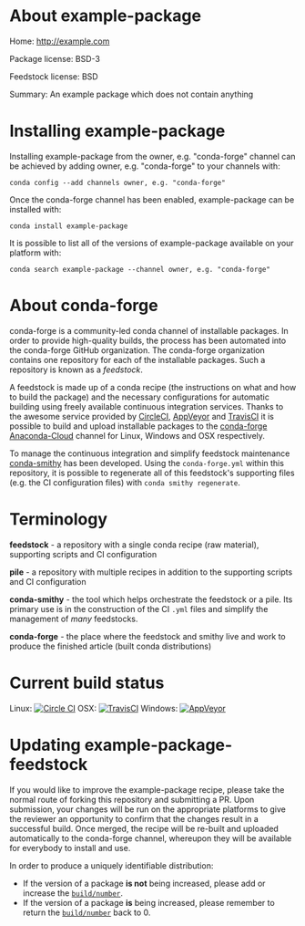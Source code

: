 About example-package
=====================

Home: http://example.com

Package license: BSD-3

Feedstock license: BSD

Summary: An example package which does not contain anything



Installing example-package
==========================

Installing example-package from the owner, e.g. "conda-forge" channel can be achieved by adding owner, e.g. "conda-forge" to your channels with:

```
conda config --add channels owner, e.g. "conda-forge"
```

Once the conda-forge channel has been enabled, example-package can be installed with:

```
conda install example-package
```

It is possible to list all of the versions of example-package available on your platform with:

```
conda search example-package --channel owner, e.g. "conda-forge"
```


About conda-forge
=================

conda-forge is a community-led conda channel of installable packages.
In order to provide high-quality builds, the process has been automated into the
conda-forge GitHub organization. The conda-forge organization contains one repository 
for each of the installable packages. Such a repository is known as a *feedstock*.

A feedstock is made up of a conda recipe (the instructions on what and how to build
the package) and the necessary configurations for automatic building using freely
available continuous integration services. Thanks to the awesome service provided by
[CircleCI](https://circleci.com/), [AppVeyor](http://www.appveyor.com/)
and [TravisCI](https://travis-ci.org/) it is possible to build and upload installable
packages to the [conda-forge](https://anaconda.org/conda-forge)
[Anaconda-Cloud](http://docs.anaconda.org/) channel for Linux, Windows and OSX respectively.

To manage the continuous integration and simplify feedstock maintenance
[conda-smithy](http://github.com/conda-forge/conda-smithy) has been developed.
Using the ``conda-forge.yml`` within this repository, it is possible to regenerate all of
this feedstock's supporting files (e.g. the CI configuration files) with ``conda smithy regenerate``.



Terminology
===========

**feedstock** - a repository with a single conda recipe (raw material), supporting scripts and
                CI configuration

**pile** - a repository with multiple recipes in addition to the supporting scripts and CI
           configuration

**conda-smithy** - the tool which helps orchestrate the feedstock or a pile.
                   Its primary use is in the construction of the CI ``.yml`` files
                   and simplify the management of *many* feedstocks.

**conda-forge** - the place where the feedstock and smithy live and work to
                  produce the finished article (built conda distributions)

Current build status
====================
Linux: [![Circle CI](https://circleci.com/gh/conda-forge/example-package-feedstock.svg?style=svg)](https://circleci.com/gh/conda-forge/example-package-feedstock)
OSX: [![TravisCI](https://travis-ci.org/conda-forge/example-package-feedstock.svg?branch=master)](https://travis-ci.org/conda-forge/example-package-feedstock) 
Windows: [![AppVeyor](https://ci.appveyor.com/api/projects/status/github/conda-forge/example-package-feedstock?svg=True)](https://ci.appveyor.com/project/conda-forge/example-package-feedstock/branch/master)

Updating example-package-feedstock
==================================

If you would like to improve the example-package recipe, please take the normal
route of forking this repository and submitting a PR. Upon submission, your changes will
be run on the appropriate platforms to give the reviewer an opportunity to confirm that the
changes result in a successful build. Once merged, the recipe will be re-built and uploaded
automatically to the conda-forge channel, whereupon they will be available for everybody to
install and use.

In order to produce a uniquely identifiable distribution:
 * If the version of a package **is not** being increased, please add or increase
   the [``build/number``](http://conda.pydata.org/docs/building/meta-yaml.html#build-number-and-string). 
 * If the version of a package **is** being increased, please remember to return
   the [``build/number``](http://conda.pydata.org/docs/building/meta-yaml.html#build-number-and-string)
   back to 0.
